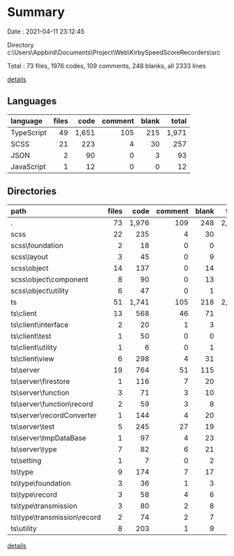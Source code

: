 # Summary

Date : 2021-04-11 23:12:45

Directory c:\Users\Appbird\Documents\Project\Web\KirbySpeedScoreRecorders\src

Total : 73 files,  1976 codes, 109 comments, 248 blanks, all 2333 lines

[details](details.md)

## Languages
| language | files | code | comment | blank | total |
| :--- | ---: | ---: | ---: | ---: | ---: |
| TypeScript | 49 | 1,651 | 105 | 215 | 1,971 |
| SCSS | 21 | 223 | 4 | 30 | 257 |
| JSON | 2 | 90 | 0 | 3 | 93 |
| JavaScript | 1 | 12 | 0 | 0 | 12 |

## Directories
| path | files | code | comment | blank | total |
| :--- | ---: | ---: | ---: | ---: | ---: |
| . | 73 | 1,976 | 109 | 248 | 2,333 |
| scss | 22 | 235 | 4 | 30 | 269 |
| scss\foundation | 2 | 18 | 0 | 0 | 18 |
| scss\layout | 3 | 45 | 0 | 9 | 54 |
| scss\object | 14 | 137 | 0 | 14 | 151 |
| scss\object\component | 8 | 90 | 0 | 13 | 103 |
| scss\object\utility | 6 | 47 | 0 | 1 | 48 |
| ts | 51 | 1,741 | 105 | 218 | 2,064 |
| ts\client | 13 | 568 | 46 | 71 | 685 |
| ts\client\interface | 2 | 20 | 1 | 3 | 24 |
| ts\client\test | 1 | 50 | 0 | 0 | 50 |
| ts\client\utility | 1 | 6 | 0 | 1 | 7 |
| ts\client\view | 6 | 298 | 4 | 31 | 333 |
| ts\server | 19 | 764 | 51 | 115 | 930 |
| ts\server\firestore | 1 | 116 | 7 | 20 | 143 |
| ts\server\function | 3 | 71 | 3 | 10 | 84 |
| ts\server\function\record | 2 | 59 | 3 | 8 | 70 |
| ts\server\recordConverter | 1 | 144 | 4 | 20 | 168 |
| ts\server\test | 5 | 245 | 27 | 19 | 291 |
| ts\server\tmpDataBase | 1 | 97 | 4 | 23 | 124 |
| ts\server\type | 7 | 82 | 6 | 21 | 109 |
| ts\setting | 1 | 7 | 0 | 2 | 9 |
| ts\type | 9 | 174 | 7 | 17 | 198 |
| ts\type\foundation | 3 | 36 | 1 | 3 | 40 |
| ts\type\record | 3 | 58 | 4 | 6 | 68 |
| ts\type\transmission | 3 | 80 | 2 | 8 | 90 |
| ts\type\transmission\record | 2 | 74 | 2 | 7 | 83 |
| ts\utility | 8 | 203 | 1 | 9 | 213 |

[details](details.md)